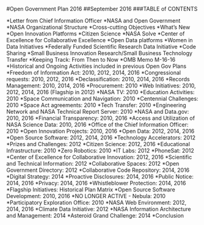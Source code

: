 #Open Government Plan 2016
##September 2016
###TABLE of CONTENTS

*Letter from Chief Information Officer
*NASA and Open Government
  *NASA Organizational Structure
  *Cross-cutting Objectives
*What’s New
  *Open Innovation Platforms
    *Citizen Science
    *NASA Solve
    *Center of Excellence for Collaborative Excellence
    *Open Data platforms
  *Women in Data Initiatives
  *Federally Funded Scientific Research Data Initiative
  *Code Sharing
  *Small Business Innovation Research/Small Business Technology Transfer
*Keeping Track: From Then to Now
  *OMB Memo M-16-16
  *Historical and Ongoing Activities included in previous Open Gov Plans
    *Freedom of Information Act: 2010, 2012, 2014, 2016
    *Congressional requests: 2010, 2012, 2016
    *Declassification: 2010, 2014, 2016
    *Records Management: 2010, 2014, 2016
    *Procurement: 2010
    *Web Initiatives: 2010, 2012, 2014, 2016 (Flagship in 2012)
    *NASA TV: 2010
    *Education Activities: 2010
    *Space Communication and Navigation: 2010
    *Centennial Challenges: 2010
    *Space Act agreements: 2010
    *Tech Transfer: 2010
    *Engineering Network and NASA Technical Report Server: 2010
    *NASA and Data.gov: 2010, 2016
    *Financial Transparency: 2010, 2016
    *Access and Utilization of NASA Science Data: 2010, 2016
    *Office of the Chief Information Officer: 2010
    *Open Innovation Projects: 2010, 2016
    *Open Data: 2012, 2014, 2016
    *Open Source Software: 2012, 2014, 2016
    *Technology Accelerators: 2012
    *Prizes and Challenges: 2012
    *Citizen Science: 2012, 2016
    *Educational Infrastructure: 2010
    *Zero Robotics: 2010
    *IT Labs: 2012
    *PhoneSat: 2012
    *Center of Excellence for Collaborative Innovation: 2012, 2016
    *Scientific and Technical Information: 2012
    *Collaborative Spaces: 2012
    *Open Government Directory: 2012
    *Collaborative Code Repository: 2014, 2016
    *Digital Strategy: 2014
    *Proactive Disclosures: 2014, 2016
    *Public Notice: 2014, 2016
    *Privacy: 2014, 2016
    *Whistleblower Protection: 2014, 2016
*Flagship Initiatives: Historical Plan Matrix
  *Open Source Software Development: 2010, 2016
  *NO LONGER ACTIVE - Nebula: 2010
  *Participatory Exploration Office: 2010
  *NASA Web Environment: 2012, 2014, 2016
  *Climate Data Initiative: 2012
  *NASA Information Architecture and Management: 2014
  *Asteroid Grand Challenge: 2014
*Conclusion
